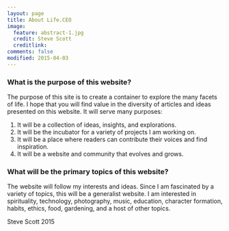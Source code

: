 ```yaml
---
layout: page
title: About Life.CEO
image:
  feature: abstract-1.jpg
  credit: Steve Scott
  creditlink: 
comments: false
modified: 2015-04-03
---
```



### What is the purpose of this website?

The purpose of this site is to create a container to explore the many facets of life.  I hope that you will find value in the diversity of articles and ideas presented on this website.  It will serve many purposes: 

1) It will be a collection of ideas, insights, and explorations.  
2) It will be the incubator for a variety of projects I am working on.  
3) It will be a place where readers can contribute their voices and find inspiration.  
4)  It will be a website and community that evolves and grows.

### What will be the primary topics of this website?

The website will follow my interests and ideas.  Since I am fascinated by a variety of topics, this will be a generalist website.  I am interested in spirituality, technology, photography, music, education, character formation, habits, ethics, food, gardening, and a host of other topics.


Steve Scott
2015 
